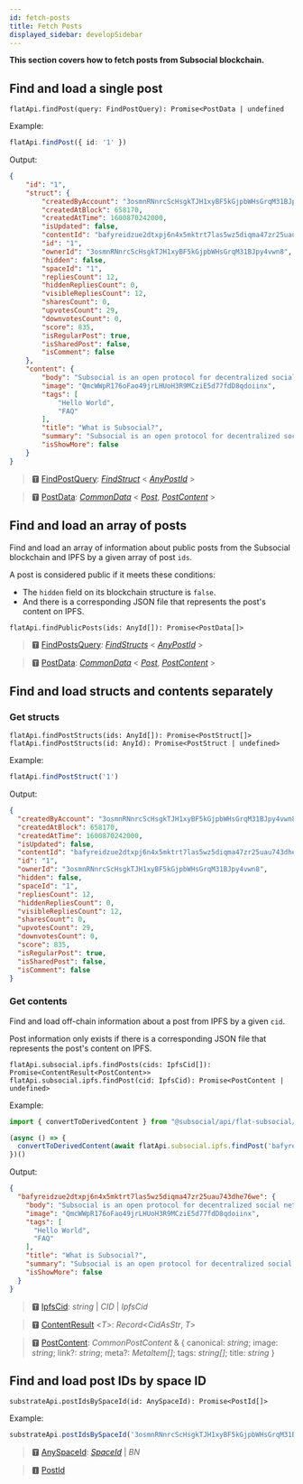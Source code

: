 ```yaml
---
id: fetch-posts
title: Fetch Posts
displayed_sidebar: developSidebar
---
```

**This section covers how to fetch posts from Subsocial blockchain.**

## Find and load a single post

```
flatApi.findPost(query: FindPostQuery): Promise<PostData | undefined
```

Example:

```typescript
flatApi.findPost({ id: '1' })
```

Output: 

```json
{
    "id": "1",
    "struct": {
        "createdByAccount": "3osmnRNnrcScHsgkTJH1xyBF5kGjpbWHsGrqM31BJpy4vwn8",
        "createdAtBlock": 658170,
        "createdAtTime": 1600870242000,
        "isUpdated": false,
        "contentId": "bafyreidzue2dtxpj6n4x5mktrt7las5wz5diqma47zr25uau743dhe76we",
        "id": "1",
        "ownerId": "3osmnRNnrcScHsgkTJH1xyBF5kGjpbWHsGrqM31BJpy4vwn8",
        "hidden": false,
        "spaceId": "1",
        "repliesCount": 12,
        "hiddenRepliesCount": 0,
        "visibleRepliesCount": 12,
        "sharesCount": 0,
        "upvotesCount": 29,
        "downvotesCount": 0,
        "score": 835,
        "isRegularPost": true,
        "isSharedPost": false,
        "isComment": false
    },
    "content": {
        "body": "Subsocial is an open protocol for decentralized social networks and marketplaces. It's built with [Substrate](https://www.substrate.io/) and [IPFS](https://ipfs.io/).",
        "image": "QmcWWpR176oFao49jrLHUoH3R9MCziE5d77fdD8qdoiinx",
        "tags": [
            "Hello World",
            "FAQ"
        ],
        "title": "What is Subsocial?",
        "summary": "Subsocial is an open protocol for decentralized social networks and marketplaces. It's built with Substrate and IPFS.",
        "isShowMore": false
    }
}
```

> 🆃 [FindPostQuery](https://docs.subsocial.network/js-docs/js-sdk/modules.html#findpostquery): [*FindStruct*](https://docs.subsocial.network/js-docs/js-sdk/modules.html#findstruct) < [*AnyPostId*](https://docs.subsocial.network/js-docs/js-sdk/modules.html#anypostid) >

> 🆃 [PostData](https://docs.subsocial.network/js-docs/js-sdk/modules/dto.html#postdata): [*CommonData*](https://docs.subsocial.network/js-docs/js-sdk/modules/dto.html#commondata) < [*Post*](https://docs.subsocial.network/js-docs/js-sdk/interfaces/interfaces.post.html), [*PostContent*](https://docs.subsocial.network/js-docs/js-sdk/modules.html#postcontent) >

## Find and load an array of posts

Find and load an array of information about public posts from the Subsocial blockchain and IPFS by a given array of post `ids`.

A post is considered public if it meets these conditions:

- The `hidden` field on its blockchain structure is `false`.
- And there is a corresponding JSON file that represents the post's content on IPFS.

```
flatApi.findPublicPosts(ids: AnyId[]): Promise<PostData[]>
```

> 🆃 [FindPostsQuery](https://docs.subsocial.network/js-docs/js-sdk/modules.html#findpostsquery): [*FindStructs*](https://docs.subsocial.network/js-docs/js-sdk/modules.html#findstructs) < [*AnyPostId*](https://docs.subsocial.network/js-docs/js-sdk/modules.html#anypostid) >

> 🆃 [PostData](https://docs.subsocial.network/js-docs/js-sdk/modules/dto.html#postdata): [*CommonData*](https://docs.subsocial.network/js-docs/js-sdk/modules/dto.html#commondata) < [*Post*](https://docs.subsocial.network/js-docs/js-sdk/interfaces/interfaces.post.html), [*PostContent*](https://docs.subsocial.network/js-docs/js-sdk/modules.html#postcontent) >

## Find and load structs and contents separately

### Get structs

```
flatApi.findPostStructs(ids: AnyId[]): Promise<PostStruct[]>
flatApi.findPostStructs(id: AnyId): Promise<PostStruct | undefined>
```

Example: 

```typescript
flatApi.findPostStruct('1')
```

Output: 

```json
{
  "createdByAccount": "3osmnRNnrcScHsgkTJH1xyBF5kGjpbWHsGrqM31BJpy4vwn8",
  "createdAtBlock": 658170,
  "createdAtTime": 1600870242000,
  "isUpdated": false,
  "contentId": "bafyreidzue2dtxpj6n4x5mktrt7las5wz5diqma47zr25uau743dhe76we",
  "id": "1",
  "ownerId": "3osmnRNnrcScHsgkTJH1xyBF5kGjpbWHsGrqM31BJpy4vwn8",
  "hidden": false,
  "spaceId": "1",
  "repliesCount": 12,
  "hiddenRepliesCount": 0,
  "visibleRepliesCount": 12,
  "sharesCount": 0,
  "upvotesCount": 29,
  "downvotesCount": 0,
  "score": 835,
  "isRegularPost": true,
  "isSharedPost": false,
  "isComment": false
}
```

### Get contents

Find and load off-chain information about a post from IPFS by a given `cid`.

Post information only exists if there is a corresponding JSON file that represents the post's content on IPFS.

```
flatApi.subsocial.ipfs.findPosts(cids: IpfsCid[]): Promise<ContentResult<PostContent>>
flatApi.subsocial.ipfs.findPost(cid: IpfsCid): Promise<PostContent | undefined>
```

Example: 

```typescript
import { convertToDerivedContent } from "@subsocial/api/flat-subsocial/utils" //add summary and isShowMore properties

(async () => {
  convertToDerivedContent(await flatApi.subsocial.ipfs.findPost('bafyreidzue2dtxpj6n4x5mktrt7las5wz5diqma47zr25uau743dhe76we'))
})()
```
Output: 

```json
{
  "bafyreidzue2dtxpj6n4x5mktrt7las5wz5diqma47zr25uau743dhe76we": {
    "body": "Subsocial is an open protocol for decentralized social networks and marketplaces. It's built with [Substrate](https://www.substrate.io/) and [IPFS](https://ipfs.io/).",
    "image": "QmcWWpR176oFao49jrLHUoH3R9MCziE5d77fdD8qdoiinx",
    "tags": [
      "Hello World",
      "FAQ"
    ],
    "title": "What is Subsocial?",
    "summary": "Subsocial is an open protocol for decentralized social networks and marketplaces. It's built with Substrate and IPFS.",
    "isShowMore": false
  }
}
```

> 🆃 [IpfsCid](https://docs.subsocial.network/js-docs/js-sdk/modules.html#ipfscid): *string* | *CID* | *IpfsCid*

> 🆃 [ContentResult](https://docs.subsocial.network/js-docs/js-sdk/modules.html#contentresult) &lt;*T*&gt;: *Record*<*CidAsStr*, *T*>

> 🆃 [PostContent](https://docs.subsocial.network/js-docs/js-sdk/modules.html#postcontent): *CommonPostContent* & { canonical: *string*; image: *string*; link?: *string*; meta?: *MetaItem[]*; tags: *string[]*; title: *string* }

## Find and load post IDs by space ID

```
substrateApi.postIdsBySpaceId(id: AnySpaceId): Promise<PostId[]>
```

Example:
```typescript
substrateApi.postIdsBySpaceId('3osmnRNnrcScHsgkTJH1xyBF5kGjpbWHsGrqM31BJpy4vwn8')
```

> 🆃 [AnySpaceId](https://docs.subsocial.network/js-docs/js-sdk/modules.html#anyspaceid): [*SpaceId*](https://docs.subsocial.network/js-docs/js-sdk/interfaces/interfaces.spaceid.html) | *BN*  

> 🅸 [PostId](https://docs.subsocial.network/js-docs/js-sdk/interfaces/interfaces.postid.html)
